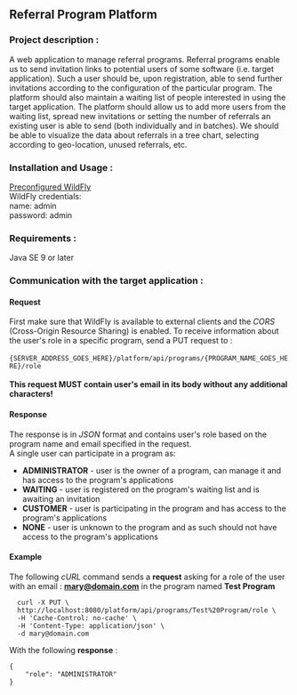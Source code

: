 ## Referral Program Platform

### Project description :

A web application to manage referral programs. Referral programs enable us to send invitation links to potential users of some software (i.e. target application). Such a user should be, upon registration, able to send further invitations according to the configuration of the particular program. The platform should also maintain a waiting list of people interested in using the target application. The platform should allow us to add more users from the waiting list, spread new invitations or setting the number of referrals an existing user is able to send (both individually and in batches). We should be able to visualize the data about referrals in a tree chart, selecting according to geo-location, unused referrals, etc. 

### Installation and Usage :

[Preconfigured WildFly](https://drive.google.com/open?id=1SFbd3eC28T5eB8DZhlVivluO4xmqsYQD)<br>
WildFly credentials:<br>
name: admin<br>
password: admin<br>

### Requirements :

Java SE 9 or later

### Communication with the target application :

#### Request

First make sure that WildFly is available to external clients and the *CORS* (Cross-Origin Resource Sharing) is enabled. To receive information about the user's role in a specific program, send a PUT request to : <br> <br>
`{SERVER_ADDRESS_GOES_HERE}/platform/api/programs/{PROGRAM_NAME_GOES_HERE}/role` <br> <br>
**This request MUST contain user's email in its body without any additional characters!**

#### Response

The response is in *JSON* format and contains user's role based on the program name and email specified in the request. <br>
A single user can participate in a program as:
 * **ADMINISTRATOR** - user is the owner of a program, can manage it and has access to the program's applications
 * **WAITING** - user is registered on the program's waiting list and is awaiting an invitation
 * **CUSTOMER** - user is participating in the program and has access to the program's applications
 * **NONE** - user is unknown to the program and as such should not have access to the program's applications

#### Example

The following *cURL* command sends a **request** asking for a role of the user with an email : **mary@domain.com** in the program named **Test Program** <br>
``` 
  curl -X PUT \
  http://localhost:8080/platform/api/programs/Test%20Program/role \
  -H 'Cache-Control: no-cache' \
  -H 'Content-Type: application/json' \
  -d mary@domain.com 
  ```
  
With the following **response** :
```
{
    "role": "ADMINISTRATOR"
}
```
